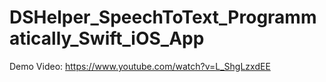 # DSHelper_SpeechToText_Programmatically_Swift_iOS_App

Demo Video: https://www.youtube.com/watch?v=L_ShgLzxdEE
